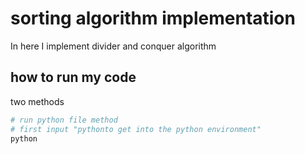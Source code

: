 # sorting algorithm implementation
In here I implement divider and conquer algorithm

## how to run my code 
two methods
```bash
# run python file method
# first input "pythonto get into the python environment"
python
```